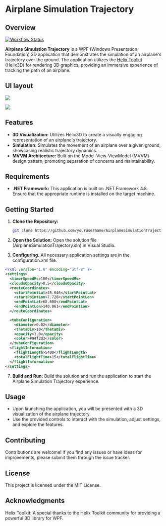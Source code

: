 # Airplane Simulation Trajectory

## Overview

[![Workflow Status](https://github.com/Ledrunning/AirplaneSimulationTrajectory/actions/workflows/main.yml/badge.svg)](https://github.com/Ledrunning/AirplaneSimulationTrajectory/actions/workflows/main.yml)

**Airplane Simulation Trajectory** is a WPF (Windows Presentation Foundation) 3D application that demonstrates the simulation of an airplane's trajectory over the ground. The application utilizes the [Helix Toolkit](https://github.com/helix-toolkit) (Helix3D) for rendering 3D graphics, providing an immersive experience of tracking the path of an airplane.

## UI layout

 ![](flight.gif)

 ![](aircraft2.gif)

## Features

- **3D Visualization:** Utilizes Helix3D to create a visually engaging representation of an airplane's trajectory.
- **Simulation:** Simulates the movement of an airplane over a given ground, showcasing realistic trajectory dynamics.
- **MVVM Architecture:** Built on the Model-View-ViewModel (MVVM) design pattern, promoting separation of concerns and maintainability.

## Requirements

- **.NET Framework:** This application is built on .NET Framework 4.8. Ensure that the appropriate runtime is installed on the target machine.

## Getting Started

1. **Clone the Repository:**
   ```bash
   git clone https://github.com/yourusername/AirplaneSimulationTrajectory.git

2. **Open the Solution:**
Open the solution file (AirplaneSimulationTrajectory.sln) in Visual Studio.

3. **Configuring.** All necessary application settings are in the configuration.xml file.  
```xml
<?xml version="1.0" encoding="utf-8" ?>
<settings>
  <timerSpeedMs>100</timerSpeedMs>
  <cloudsOpacity>0.5</cloudsOpacity>
  <routeCoordinates>
    <startPointLat>45.046</startPointLat>
    <startPointLon>7.728</startPointLon>
    <endPointLat>68.608</endPointLat>
    <endPointLon>140.061</endPointLon>
  </routeCoordinates>

  <tubeConfiguration>
    <diameter>0.02</diameter>
    <thetaDiv>10</thetaDiv>
    <opacity>1.0</opacity>
    <color>#94f2d3</color>
  </tubeConfiguration>
  <flightInformation>
    <flightLength>5400</flightLength>
    <totalFlightTime>15</totalFlightTime>
  </flightInformation>
</settings>
```

7. **Build and Run:**
Build the solution and run the application to start the Airplane Simulation Trajectory experience.

## Usage
- Upon launching the application, you will be presented with a 3D visualization of the airplane trajectory.
- Use the provided controls to interact with the simulation, adjust settings, and explore the features.

## Contributing
Contributions are welcome! If you find any issues or have ideas for improvements, please submit them through the issue tracker.

## License
This project is licensed under the MIT License.

## Acknowledgments
Helix Toolkit: A special thanks to the Helix Toolkit community for providing a powerful 3D library for WPF.
